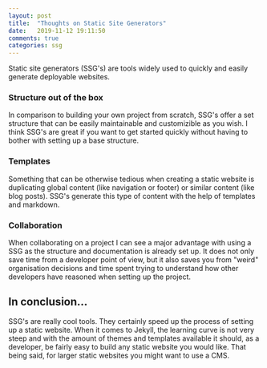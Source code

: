```yaml
---
layout: post
title:  "Thoughts on Static Site Generators"
date:   2019-11-12 19:11:50
comments: true
categories: ssg
---
```


Static site generators (SSG's) are tools widely used to quickly and easily generate deployable websites. 

<!--more-->

### Structure out of the box
In comparison to building your own project from scratch, SSG's offer a set structure that can be easily maintainable and customizible as you wish. I think SSG's are great if you want to get started quickly without having to bother with setting up a base structure.

### Templates
Something that can be otherwise tedious when creating a static website is duplicating global content (like navigation or footer) or similar content (like blog posts). SSG's generate this type of content with the help of templates and markdown. 

### Collaboration
When collaborating on a project I can see a major advantage with using a SSG as the structure and documentation is already set up. It does not only save time from a developer point of view, but it also saves you from "weird" organisation decisions and time spent trying to understand how other developers have reasoned when setting up the project.

## In conclusion...
SSG's are really cool tools. They certainly speed up the process of setting up a static website. When it comes to Jekyll, the learning curve is not very steep and with the amount of themes and templates available it should, as a developer, be fairly easy to build any static website you would like. That being said, for larger static websites you might want to use a CMS.